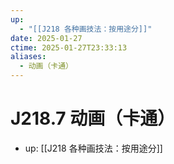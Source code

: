 ```yaml
---
up:
  - "[[J218 各种画技法：按用途分]]"
date: 2025-01-27
ctime: 2025-01-27T23:33:13
aliases:
  - 动画（卡通）
---
```


# J218.7 动画（卡通）

- up: [[J218 各种画技法：按用途分]]
